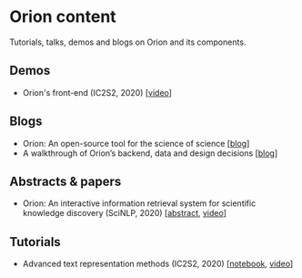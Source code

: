 # Orion content

Tutorials, talks, demos and blogs on Orion and its components.

## Demos ##
- Orion's front-end (IC2S2, 2020) [[video](ADD_LINK)]

## Blogs ##
- Orion: An open-source tool for the science of science [[blog](https://medium.com/@kstathou/orion-an-open-source-tool-for-the-science-of-science-4259935f91d4)]
- A walkthrough of Orion’s backend, data and design decisions [[blog](https://medium.com/@kstathou/a-walkthrough-of-orions-backend-data-and-design-decisions-f60c01b507aa)]

## Abstracts & papers ##
- Orion: An interactive information retrieval system for scientific knowledge discovery (SciNLP, 2020) [[abstract](https://drive.google.com/file/d/15PZhH5wVZxg_MIfnIz7N-o5U7LehbfO3/view), [video](https://youtu.be/m0s5sjlpfAY)]

## Tutorials ##
- Advanced text representation methods (IC2S2, 2020) [[notebook](notebooks/001-ic2s2-tutorial-text-embeddings), [video]()]
